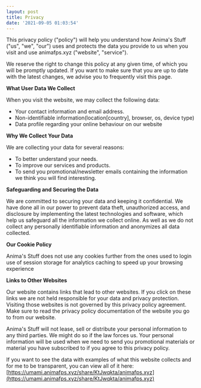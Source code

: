 ```yaml
---
layout: post
title: Privacy
date: '2021-09-05 01:03:54'
---
```


This privacy policy ("policy") will help you understand how Anima's Stuff ("us", "we", "our") uses and protects the data you provide to us when you visit and use animafps.xyz ("website", "service").

We reserve the right to change this policy at any given time, of which you will be promptly updated. If you want to make sure that you are up to date with the latest changes, we advise you to frequently visit this page.

**What User Data We Collect**

When you visit the website, we may collect the following data:

- Your contact information and email address.
- Non-identifiable information(location[country], browser, os, device type)
- Data profile regarding your online behaviour on our website

**Why We Collect Your Data**

We are collecting your data for several reasons:

- To better understand your needs.
- To improve our services and products.
- To send you promotional/newsletter emails containing the information we think you will find interesting.

**Safeguarding and Securing the Data**

We are committed to securing your data and keeping it confidential. We have done all in our power to prevent data theft, unauthorized access, and disclosure by implementing the latest technologies and software, which help us safeguard all the information we collect online. As well as we do not collect any personally identifiable information and anonymizes all data collected.

**Our Cookie Policy**

Anima's Stuff does not use any cookies further from the ones used to login use of session storage for analytics caching to speed up your browsing experience

**Links to Other Websites**

Our website contains links that lead to other websites. If you click on these links we are not held responsible for your data and privacy protection. Visiting those websites is not governed by this privacy policy agreement. Make sure to read the privacy policy documentation of the website you go to from our website.

Anima's Stuff will not lease, sell or distribute your personal information to any third parties. We might do so if the law forces us. Your personal information will be used when we need to send you promotional materials or material you have subscribed to if you agree to this privacy policy.

If you want to see the data with examples of what this website collects and for me to be transparent, you can view all of it here: [https://umami.animafps.xyz/share/KtJwqkta/animafps.xyz](https://umami.animafps.xyz/share/KtJwqkta/animafps.xyz)

